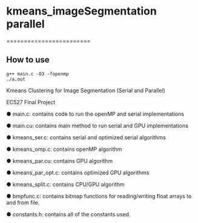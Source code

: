 # kmeans_imageSegmentation parallel
========================

## How to use

```
g++ main.c -O3 -fopenmp  
./a.out
``` 

Kmeans Clustering for Image Segmentation (Serial and Parallel)

EC527 Final Project

● main.c: contains code to run the openMP and serial implementations

● main.cu: contains main method to run serial and GPU implementations

● kmeans_ser.c: contains serial and optimized serial algorithms

● kmeans_omp.c: contains openMP algorithm

● kmeans_par.cu: contains GPU algorithm

● kmeans_par_opt.c: contains optimized GPU algorithms

● kmeans_split.c: contains CPU/GPU algorithm

● bmpfunc.c: contains bitmap functions for reading/writing float arrays to and from file.

● constants.h: contains all of the constants used.
